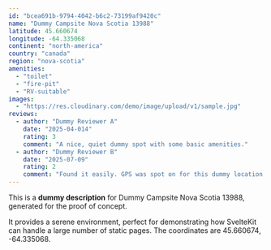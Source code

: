 ```yaml
---
id: "bcea691b-9794-4042-b6c2-73199af9420c"
name: "Dummy Campsite Nova Scotia 13988"
latitude: 45.660674
longitude: -64.335068
continent: "north-america"
country: "canada"
region: "nova-scotia"
amenities:
  - "toilet"
  - "fire-pit"
  - "RV-suitable"
images:
  - "https://res.cloudinary.com/demo/image/upload/v1/sample.jpg"
reviews:
  - author: "Dummy Reviewer A"
    date: "2025-04-014"
    rating: 3
    comment: "A nice, quiet dummy spot with some basic amenities."
  - author: "Dummy Reviewer B"
    date: "2025-07-09"
    rating: 2
    comment: "Found it easily. GPS was spot on for this dummy location."
---
```


This is a **dummy description** for Dummy Campsite Nova Scotia 13988, generated for the proof of concept.

It provides a serene environment, perfect for demonstrating how SvelteKit can handle a large number of static pages. The coordinates are 45.660674, -64.335068.

